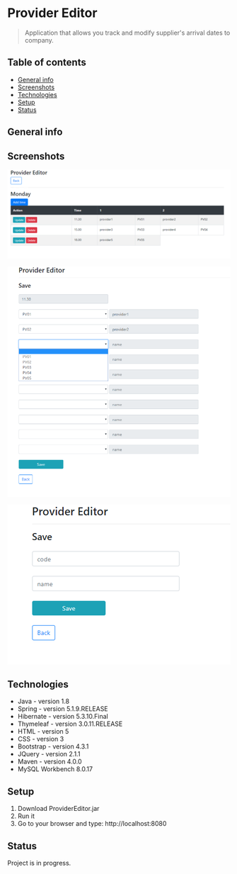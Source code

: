 # Provider Editor
> Application that allows you track and modify supplier's arrival dates to company.

## Table of contents
* [General info](#general-info)
* [Screenshots](#screenshots)
* [Technologies](#technologies)
* [Setup](#setup)
* [Status](#status)

## General info


## Screenshots
![Example screenshot](./img/screenshot.png)

![Example screenshot](./img/screenshot2.png)

![Example screenshot](./img/screenshot3.png)

## Technologies
* Java - version 1.8
* Spring - version 5.1.9.RELEASE
* Hibernate - version 5.3.10.Final
* Thymeleaf - version 3.0.11.RELEASE
* HTML - version 5
* CSS - version 3
* Bootstrap - version 4.3.1
* JQuery - version 2.1.1
* Maven - version 4.0.0
* MySQL Workbench 8.0.17

## Setup
1. Download ProviderEditor.jar
2. Run it
3. Go to your browser and type: http://localhost:8080

## Status
Project is in progress.
